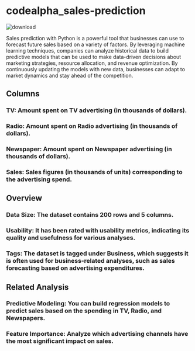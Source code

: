 # codealpha_sales-prediction
![download](https://github.com/user-attachments/assets/c5052986-e179-4003-a3a5-830740f6d789)

Sales prediction with Python is a powerful tool that businesses can use to forecast future sales based on a variety of factors. By leveraging machine learning techniques, companies can analyze historical data to build predictive models that can be used to make data-driven decisions about marketing strategies, resource allocation, and revenue optimization. By continuously updating the models with new data, businesses can adapt to market dynamics and stay ahead of the competition.


## Columns
### TV: Amount spent on TV advertising (in thousands of dollars).
### Radio: Amount spent on Radio advertising (in thousands of dollars).
### Newspaper: Amount spent on Newspaper advertising (in thousands of dollars).
### Sales: Sales figures (in thousands of units) corresponding to the advertising spend.



## Overview
### Data Size: The dataset contains 200 rows and 5 columns.
### Usability: It has been rated with usability metrics, indicating its quality and usefulness for various analyses.
### Tags: The dataset is tagged under Business, which suggests it is often used for business-related analyses, such as sales forecasting based on advertising expenditures.

## Related Analysis
### Predictive Modeling: You can build regression models to predict sales based on the spending in TV, Radio, and Newspapers.
### Feature Importance: Analyze which advertising channels have the most significant impact on sales.
